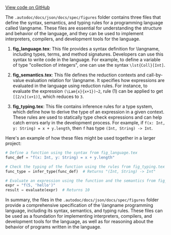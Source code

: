 [View code on GitHub](sigmastate-interpreterhttps://github.com/ScorexFoundation/sigmastate-interpreter/.autodoc/docs/json/docs/spec/figures)

The `.autodoc/docs/json/docs/spec/figures` folder contains three files that define the syntax, semantics, and typing rules for a programming language called \langname. These files are essential for understanding the structure and behavior of the language, and they can be used to implement interpreters, compilers, and development tools for the language.

1. **fig_language.tex**: This file provides a syntax definition for \langname, including types, terms, and method signatures. Developers can use this syntax to write code in the language. For example, to define a variable of type "collection of integers", one can use the syntax `\lst{Coll}[Int]`.

2. **fig_semantics.tex**: This file defines the reduction contexts and call-by-value evaluation relation for \langname. It specifies how expressions are evaluated in the language using reduction rules. For instance, to evaluate the expression `(\Lam{x}{x+1})~2`, rule (1) can be applied to get `[[2/x](x+1)]`, which reduces to `3`.

3. **fig_typing.tex**: This file contains inference rules for a type system, which define how to derive the type of an expression in a given context. These rules are used to statically type check expressions and can help catch errors early in the development process. For example, if `f(x: Int, y: String) = x + y.length`, then `f` has type `(Int, String) -> Int`.

Here's an example of how these files might be used together in a larger project:

```python
# Define a function using the syntax from fig_language.tex
func_def = "f(x: Int, y: String) = x + y.length"

# Check the typing of the function using the rules from fig_typing.tex
func_type = infer_type(func_def)  # Returns "(Int, String) -> Int"

# Evaluate an expression using the function and the semantics from fig_semantics.tex
expr = "f(5, 'hello')"
result = evaluate(expr)  # Returns 10
```

In summary, the files in the `.autodoc/docs/json/docs/spec/figures` folder provide a comprehensive specification of the \langname programming language, including its syntax, semantics, and typing rules. These files can be used as a foundation for implementing interpreters, compilers, and development tools for the language, as well as for reasoning about the behavior of programs written in the language.
